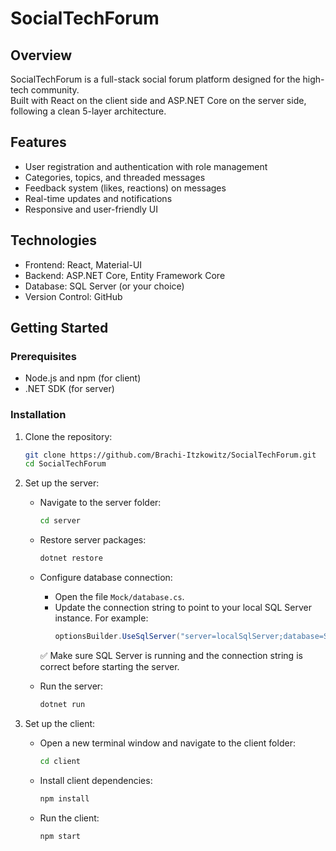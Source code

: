 # SocialTechForum

## Overview
SocialTechForum is a full-stack social forum platform designed for the high-tech community.  
Built with React on the client side and ASP.NET Core on the server side, following a clean 5-layer architecture.

## Features
- User registration and authentication with role management  
- Categories, topics, and threaded messages  
- Feedback system (likes, reactions) on messages  
- Real-time updates and notifications  
- Responsive and user-friendly UI  

## Technologies
- Frontend: React, Material-UI  
- Backend: ASP.NET Core, Entity Framework Core  
- Database: SQL Server (or your choice)  
- Version Control: GitHub  

## Getting Started
### Prerequisites
- Node.js and npm (for client)  
- .NET SDK (for server)  


### Installation

1. Clone the repository:
   ```bash
   git clone https://github.com/Brachi-Itzkowitz/SocialTechForum.git
   cd SocialTechForum
   ```

2. Set up the server:
   - Navigate to the server folder:
     ```bash
     cd server
     ```
   - Restore server packages:
     ```bash
     dotnet restore
     ```
   - Configure database connection:
     * Open the file `Mock/database.cs`.
     * Update the connection string to point to your local SQL Server instance.
       For example:
       ```csharp
       optionsBuilder.UseSqlServer("server=localSqlServer;database=SocialNetwork;trusted_connection=true;TrustServerCertificate=True");
       ```
     ✅ Make sure SQL Server is running and the connection string is correct before starting the server.
       
   - Run the server:
     ```bash
     dotnet run
     ```

3. Set up the client:
   - Open a new terminal window and navigate to the client folder:
     ```bash
     cd client
     ```
   - Install client dependencies:
     ```bash
     npm install
     ```
   - Run the client:
     ```bash
     npm start
     ```
